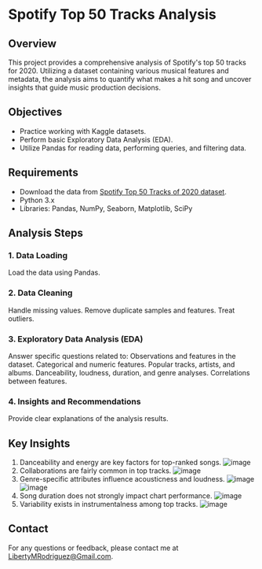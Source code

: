 # Spotify Top 50 Tracks Analysis
## Overview
This project provides a comprehensive analysis of Spotify's top 50 tracks for 2020. Utilizing a dataset containing various musical features and metadata, the analysis aims to quantify what makes a hit song and uncover insights that guide music production decisions.

## Objectives
- Practice working with Kaggle datasets.
- Perform basic Exploratory Data Analysis (EDA).
- Utilize Pandas for reading data, performing queries, and filtering data.
## Requirements
- Download the data from [Spotify Top 50 Tracks of 2020 dataset](https://www.kaggle.com/datasets/atillacolak/top-50-spotify-tracks-2020).
- Python 3.x
- Libraries: Pandas, NumPy, Seaborn, Matplotlib, SciPy
## Analysis Steps
### 1. Data Loading
Load the data using Pandas.
### 2. Data Cleaning
Handle missing values.
Remove duplicate samples and features.
Treat outliers.
### 3. Exploratory Data Analysis (EDA)
Answer specific questions related to:
Observations and features in the dataset.
Categorical and numeric features.
Popular tracks, artists, and albums.
Danceability, loudness, duration, and genre analyses.
Correlations between features.
### 4. Insights and Recommendations
Provide clear explanations of the analysis results.

## Key Insights
1. Danceability and energy are key factors for top-ranked songs.
   ![image](https://github.com/EllePancake/Spotify-Top-50-tracks-of-2020/assets/107210379/fc047ea0-9959-4bf9-8cd3-debac5f2f354)
2. Collaborations are fairly common in top tracks.
   ![image](https://github.com/EllePancake/Spotify-Top-50-tracks-of-2020/assets/107210379/59929be6-b5dc-48d1-a295-2387acb31408)
3. Genre-specific attributes influence acousticness and loudness.
   ![image](https://github.com/EllePancake/Spotify-Top-50-tracks-of-2020/assets/107210379/34889bc2-d97e-4bd4-86aa-9057938ac1f4)
![image](https://github.com/EllePancake/Spotify-Top-50-tracks-of-2020/assets/107210379/ffe5e1c6-5853-4f2c-9b86-4059b104468a)
4. Song duration does not strongly impact chart performance.
![image](https://github.com/EllePancake/Spotify-Top-50-tracks-of-2020/assets/107210379/e4be06e0-ec06-467a-866c-a44776d51e50)
5. Variability exists in instrumentalness among top tracks.
![image](https://github.com/EllePancake/Spotify-Top-50-tracks-of-2020/assets/107210379/c3cb529f-0956-4c17-bfdb-d5e640a46dfe)

## Contact
For any questions or feedback, please contact me at LibertyMRodriguez@Gmail.com.
